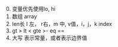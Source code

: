 
0. 变量优先使用lo, hi
1. 数组 array
2. len长 l 左， r右，m 中,  v值，i，j，k index    
3. gt > lt < gte >- eq ==
4. 大写 表示常量，或者表示边界值